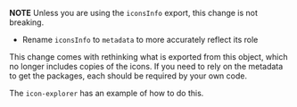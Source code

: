 **NOTE** Unless you are using the `iconsInfo` export, this change is not breaking.

- Rename `iconsInfo` to `metadata` to more accurately reflect its role

This change comes with rethinking what is exported from this object,
which no longer includes copies of the icons. If you need to rely on the
metadata to get the packages, each should be required by your own code.

The `icon-explorer` has an example of how to do this.